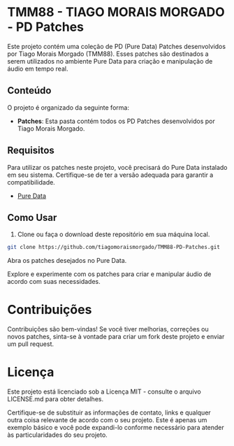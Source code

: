 # TMM88 - TIAGO MORAIS MORGADO - PD Patches

Este projeto contém uma coleção de PD (Pure Data) Patches desenvolvidos por Tiago Morais Morgado (TMM88). Esses patches são destinados a serem utilizados no ambiente Pure Data para criação e manipulação de áudio em tempo real.

## Conteúdo

O projeto é organizado da seguinte forma:

- **Patches**: Esta pasta contém todos os PD Patches desenvolvidos por Tiago Morais Morgado.

## Requisitos

Para utilizar os patches neste projeto, você precisará do Pure Data instalado em seu sistema. Certifique-se de ter a versão adequada para garantir a compatibilidade.

- [Pure Data](https://puredata.info/)

## Como Usar

1. Clone ou faça o download deste repositório em sua máquina local.

```bash
git clone https://github.com/tiagomoraismorgado/TMM88-PD-Patches.git
```

Abra os patches desejados no Pure Data.

Explore e experimente com os patches para criar e manipular áudio de acordo com suas necessidades.

# Contribuições

Contribuições são bem-vindas! Se você tiver melhorias, correções ou novos patches, sinta-se à vontade para criar um fork deste projeto e enviar um pull request.

# Licença

Este projeto está licenciado sob a Licença MIT - consulte o arquivo LICENSE.md para obter detalhes.

Certifique-se de substituir as informações de contato, links e qualquer outra coisa relevante de acordo com o seu projeto. Este é apenas um exemplo básico e você pode expandi-lo conforme necessário para atender às particularidades do seu projeto.
